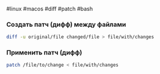 #linux #macos #diff #patch #bash
### Создать патч (дифф) между файлами
```bash
diff -u original/file changed/file > file/with/changes
```

### Применить патч (дифф)
```bash
patch /file/to/change < file/with/changes
```